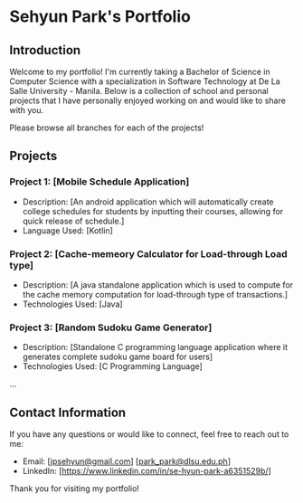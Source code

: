 # Sehyun Park's Portfolio

## Introduction
Welcome to my portfolio! I'm currently taking a Bachelor of Science in Computer Science with a specialization in Software Technology at De La Salle University - Manila. Below is a collection of school and personal projects that I have personally enjoyed working on and would like to share with you.


Please browse all branches for each of the projects!

## Projects

### Project 1: [Mobile Schedule Application]
- Description: [An android application which will automatically create college schedules for students by inputting their courses, allowing for quick release of schedule.]
- Language Used: [Kotlin]

### Project 2: [Cache-memeory Calculator for Load-through Load type]
- Description: [A java standalone application which is used to compute for the cache memory computation for load-through type of transactions.]
- Technologies Used: [Java]

### Project 3: [Random Sudoku Game Generator]
- Description: [Standalone C programming language application where it generates complete sudoku game board for users]
- Technologies Used: [C Programming Language]

...

## Contact Information
If you have any questions or would like to connect, feel free to reach out to me:

- Email: [jpsehyun@gmail.com] [park_park@dlsu.edu.ph]
- LinkedIn: [https://www.linkedin.com/in/se-hyun-park-a6351529b/]

Thank you for visiting my portfolio!
